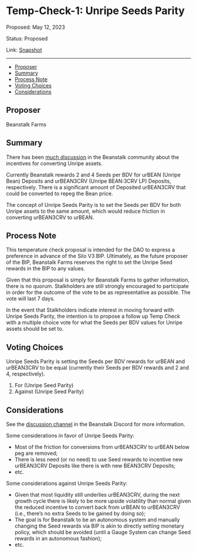 # Temp-Check-1: Unripe Seeds Parity

Proposed: May 12, 2023

Status: Proposed

Link: [Snapshot](https://snapshot.org/#/beanstalkfarms.eth/proposal/0xd47bc5099839f79e1d5ba0870d5c5ffff6ab416787c3ddca69d8500d9877e8e1)

---

- [Proposer](#proposer)
- [Summary](#summary)
- [Process Note](#process-note)
- [Voting Choices](#voting-choices)
- [Considerations](#considerations)

## Proposer

Beanstalk Farms

## Summary

There has been [much discussion](https://discord.com/channels/880413392916054098/1024499666311708712/1024499666311708712) in the Beanstalk community about the incentives for converting Unripe assets. 

Currently Beanstalk rewards 2 and 4 Seeds per BDV for urBEAN (Unripe Bean) Deposits and urBEAN3CRV (Unripe BEAN:3CRV LP) Deposits, respectively. There is a significant amount of Deposited urBEAN3CRV that could be converted to repeg the Bean price. 

The concept of Unripe Seeds Parity is to set the Seeds per BDV for both Unripe assets to the same amount, which would reduce friction in converting urBEAN3CRV to urBEAN.

## Process Note

This temperature check proposal is intended for the DAO to express a preference in advance of the Silo V3 BIP. Ultimately, as the future proposer of the BIP, Beanstalk Farms reserves the right to set the Unripe Seed rewards in the BIP to any values.

Given that this proposal is simply for Beanstalk Farms to gather information, there is no quorum. Stalkholders are still strongly encouraged to participate in order for the outcome of the vote to be as representative as possible. The vote will last 7 days.

In the event that Stalkholders indicate interest in moving forward with Unripe Seeds Parity, the intention is to propose a follow up Temp Check with a multiple choice vote for what the Seeds per BDV values for Unripe assets should be set to.

## Voting Choices

Unripe Seeds Parity is setting the Seeds per BDV rewards for urBEAN and urBEAN3CRV to be equal (currently their Seeds per BDV rewards and 2 and 4, respectively).

1. For (Unripe Seed Parity)
2. Against (Unripe Seed Parity)

## Considerations

See the [discussion channel](https://discord.com/channels/880413392916054098/1105925045294993459/1105927525789618216) in the Beanstalk Discord for more information.

Some considerations in favor of Unripe Seeds Parity:

- Most of the friction for conversions from urBEAN3CRV to urBEAN below peg are removed;
- There is less need (or no need) to use Seed rewards to incentive new urBEAN3CRV Deposits like there is with new BEAN3CRV Deposits;
- etc.

Some considerations against Unripe Seeds Parity:

- Given that most liquidity still underlies urBEAN3CRV, during the next growth cycle there is likely to be more upside volatility than normal given the reduced incentive to convert back from urBEAN to urBEAN3CRV (i.e., there’s no extra Seeds to be gained by doing so);
- The goal is for Beanstalk to be an autonomous system and manually changing the Seed rewards via BIP is akin to directly setting monetary policy, which should be avoided (until a Gauge System can change Seed rewards in an autonomous fashion);
- etc.
